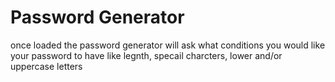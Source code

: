 <h1>Password Generator</h1>
<p>once loaded the password generator will ask what conditions you would like your password to have like legnth, specail charcters, lower and/or uppercase letters</p>
